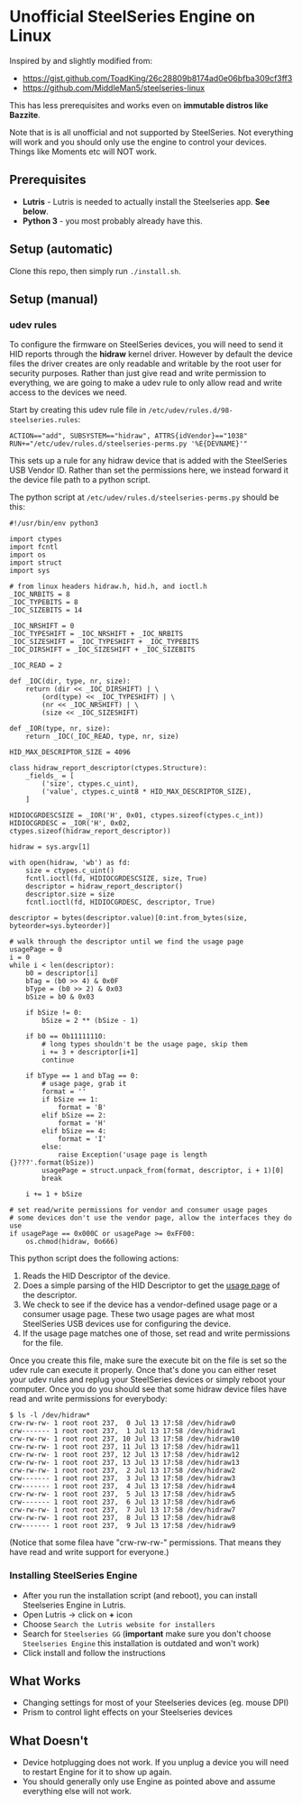 # Unofficial SteelSeries Engine on Linux

Inspired by and slightly modified from:
- https://gist.github.com/ToadKing/26c28809b8174ad0e06bfba309cf3ff3
- https://github.com/MiddleMan5/steelseries-linux

This has less prerequisites and works even on **immutable distros like Bazzite**.

Note that is is all unofficial and not supported by SteelSeries. Not everything will work and you should only use the engine to control your devices. Things like Moments etc will NOT work.

## Prerequisites

* **Lutris** - Lutris is needed to actually install the Steelseries app. **See below**.
* **Python 3** - you most probably already have this.


## Setup (automatic)

Clone this repo, then simply run `./install.sh`.

## Setup (manual)

### udev rules
To configure the firmware on SteelSeries devices, you will need to send it HID reports through the **hidraw** kernel driver. However by default the device files the driver creates are only readable and writable by the root user for security purposes. Rather than just give read and write permission to everything, we are going to make a udev rule to only allow read and write access to the devices we need.

Start by creating this udev rule file in `/etc/udev/rules.d/98-steelseries.rules`:

    ACTION=="add", SUBSYSTEM=="hidraw", ATTRS{idVendor}=="1038" RUN+="/etc/udev/rules.d/steelseries-perms.py '%E{DEVNAME}'"

This sets up a rule for any hidraw device that is added with the SteelSeries USB Vendor ID. Rather than set the permissions here, we instead forward it the device file path to a python script.

The python script at `/etc/udev/rules.d/steelseries-perms.py` should be this:

    #!/usr/bin/env python3

    import ctypes
    import fcntl
    import os
    import struct
    import sys

    # from linux headers hidraw.h, hid.h, and ioctl.h
    _IOC_NRBITS = 8
    _IOC_TYPEBITS = 8
    _IOC_SIZEBITS = 14

    _IOC_NRSHIFT = 0
    _IOC_TYPESHIFT = _IOC_NRSHIFT + _IOC_NRBITS
    _IOC_SIZESHIFT = _IOC_TYPESHIFT + _IOC_TYPEBITS
    _IOC_DIRSHIFT = _IOC_SIZESHIFT + _IOC_SIZEBITS

    _IOC_READ = 2

    def _IOC(dir, type, nr, size):
        return (dir << _IOC_DIRSHIFT) | \
            (ord(type) << _IOC_TYPESHIFT) | \
            (nr << _IOC_NRSHIFT) | \
            (size << _IOC_SIZESHIFT)

    def _IOR(type, nr, size):
        return _IOC(_IOC_READ, type, nr, size)

    HID_MAX_DESCRIPTOR_SIZE = 4096

    class hidraw_report_descriptor(ctypes.Structure):
        _fields_ = [
            ('size', ctypes.c_uint),
            ('value', ctypes.c_uint8 * HID_MAX_DESCRIPTOR_SIZE),
        ]

    HIDIOCGRDESCSIZE = _IOR('H', 0x01, ctypes.sizeof(ctypes.c_int))
    HIDIOCGRDESC = _IOR('H', 0x02, ctypes.sizeof(hidraw_report_descriptor))

    hidraw = sys.argv[1]

    with open(hidraw, 'wb') as fd:
        size = ctypes.c_uint()
        fcntl.ioctl(fd, HIDIOCGRDESCSIZE, size, True)
        descriptor = hidraw_report_descriptor()
        descriptor.size = size
        fcntl.ioctl(fd, HIDIOCGRDESC, descriptor, True)

    descriptor = bytes(descriptor.value)[0:int.from_bytes(size, byteorder=sys.byteorder)]

    # walk through the descriptor until we find the usage page
    usagePage = 0
    i = 0
    while i < len(descriptor):
        b0 = descriptor[i]
        bTag = (b0 >> 4) & 0x0F
        bType = (b0 >> 2) & 0x03
        bSize = b0 & 0x03

        if bSize != 0:
            bSize = 2 ** (bSize - 1)

        if b0 == 0b11111110:
            # long types shouldn't be the usage page, skip them
            i += 3 + descriptor[i+1]
            continue

        if bType == 1 and bTag == 0:
            # usage page, grab it
            format = ''
            if bSize == 1:
                format = 'B'
            elif bSize == 2:
                format = 'H'
            elif bSize == 4:
                format = 'I'
            else:
                raise Exception('usage page is length {}???'.format(bSize))
            usagePage = struct.unpack_from(format, descriptor, i + 1)[0]
            break

        i += 1 + bSize

    # set read/write permissions for vendor and consumer usage pages
    # some devices don't use the vendor page, allow the interfaces they do use
    if usagePage == 0x000C or usagePage >= 0xFF00:
        os.chmod(hidraw, 0o666)

This python script does the following actions:

1. Reads the HID Descriptor of the device.
2. Does a simple parsing of the HID Descriptor to get the [usage page](https://www.usb.org/sites/default/files/documents/hut1_12v2.pdf) of the descriptor.
3. We check to see if the device has a vendor-defined usage page or a consumer usage page. These two usage pages are what most SteelSeries USB devices use for configuring the device.
4. If the usage page matches one of those, set read and write permissions for the file.

Once you create this file, make sure the execute bit on the file is set so the udev rule can execute it properly. Once that's done you can either reset your udev rules and replug your SteelSeries devices or simply reboot your computer. Once you do you should see that some hidraw device files have read and write permissions for everybody:

    $ ls -l /dev/hidraw*
    crw-rw-rw- 1 root root 237,  0 Jul 13 17:58 /dev/hidraw0
    crw------- 1 root root 237,  1 Jul 13 17:58 /dev/hidraw1
    crw-rw-rw- 1 root root 237, 10 Jul 13 17:58 /dev/hidraw10
    crw-rw-rw- 1 root root 237, 11 Jul 13 17:58 /dev/hidraw11
    crw-rw-rw- 1 root root 237, 12 Jul 13 17:58 /dev/hidraw12
    crw-rw-rw- 1 root root 237, 13 Jul 13 17:58 /dev/hidraw13
    crw-rw-rw- 1 root root 237,  2 Jul 13 17:58 /dev/hidraw2
    crw------- 1 root root 237,  3 Jul 13 17:58 /dev/hidraw3
    crw------- 1 root root 237,  4 Jul 13 17:58 /dev/hidraw4
    crw-rw-rw- 1 root root 237,  5 Jul 13 17:58 /dev/hidraw5
    crw------- 1 root root 237,  6 Jul 13 17:58 /dev/hidraw6
    crw-rw-rw- 1 root root 237,  7 Jul 13 17:58 /dev/hidraw7
    crw-rw-rw- 1 root root 237,  8 Jul 13 17:58 /dev/hidraw8
    crw------- 1 root root 237,  9 Jul 13 17:58 /dev/hidraw9

(Notice that some filea have "crw-rw-rw-" permissions. That means they have read and write support for everyone.)

### Installing SteelSeries Engine

- After you run the installation script (and reboot), you can install Steelseries Engine in Lutris.
- Open Lutris -> click on **+** icon
- Choose `Search the Lutris website for installers`
- Search for `Steelseries GG` (**important** make sure you don't choose `Steelseries Engine` this installation is outdated and won't work)
- Click install and follow the instructions

## What Works

* Changing settings for most of your Steelseries devices (eg. mouse DPI)
* Prism to control light effects on your Steelseries devices

## What Doesn't

* Device hotplugging does not work. If you unplug a device you will need to restart Engine for it to show up again.
* You should generally only use Engine as pointed above and assume everything else will not work.